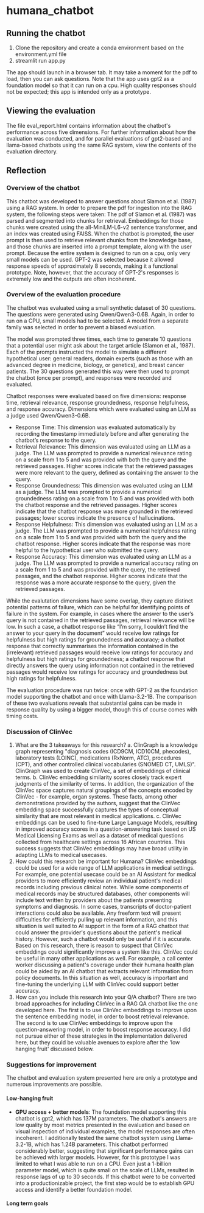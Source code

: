 # humana_chatbot

## Running the chatbot

1. Clone the repository and create a conda environment based on the environment.yml file
2. streamlit run app.py

The app should launch in a browser tab. It may take a moment for the pdf to load, then you can ask questions. Note that the app uses gpt2 as a foundation model so that it can run on a cpu. High quality responses should not be expected; this app is intended only as a prototype.

## Viewing the evaluation

The file eval_report.html contains information about the chatbot's performance across five dimensions. For further information about how the evaluation was conducted, and for parallel evaluations of gpt2-based and llama-based chatbots using the same RAG system, view the contents of the evaluation directory.

## Reflection

### Overview of the chatbot

This chatbot was developed to answer questions about Slamon et al. (1987) using a RAG system. In order to prepare the pdf for ingestion into the RAG system, the following steps were taken: The pdf of Slamon et al. (1987) was parsed and segmented into chunks for retrieval. Embeddings for those chunks were created using the all-MiniLM-L6-v2 sentence transformer, and an index was created using FAISS. When the chatbot is prompted, the user prompt is then used to retrieve relevant chunks from the knowledge base, and those chunks are inserted into a prompt template, along with the user prompt. Because the entire system is designed to run on a cpu, only very small models can be used. GPT-2 was selected because it allowed response speeds of approximately 8 seconds, making it a functional prototype. Note, however, that the accuracy of GPT-2's responses is extremely low and the outputs are often incoherent. 

### Overview of the evaluation procedure

The chatbot was evaluated using a small synthetic dataset of 30 questions. The questions were generated using Qwen/Qwen3-0.6B. Again, in order to run on a CPU, small models had to be selected. A model from a separate family was selected in order to prevent a biased evaluation.

The model was prompted three times, each time to generate 10 questions that a potential user might ask about the target article (Slamon et al., 1987). Each of the prompts instructed the model to simulate a different hypothetical user: general readers, domain experts (such as those with an advanced degree in medicine, biology, or genetics), and breast cancer patients. The 30 questions generated this way were then used to prompt the chatbot (once per prompt), and responses were recorded and evaluated.

Chatbot responses were evaluated based on five dimensions: response time, retrieval relevance, response groundedness, response helpfulness, and response accuracy. Dimensions which were evaluated using an LLM as a judge used Qwen/Qwen3-0.6B.

- Response Time: This dimension was evaluated automatically by recording the timestamp immediately before and after generating the chatbot’s response to the query.
- Retrieval Relevance: This dimension was evaluated using an LLM as a judge. The LLM was prompted to provide a numerical relevance rating on a scale from 1 to 5 and was provided with both the query and the retrieved passages. Higher scores indicate that the retrieved passages were more relevant to the query, defined as containing the answer to the query.
- Response Groundedness: This dimension was evaluated using an LLM as a judge. The LLM was prompted to provide a numerical groundedness rating on a scale from 1 to 5 and was provided with both the chatbot response and the retrieved passages. Higher scores indicate that the chatbot response was more grounded in the retrieved passages; lower scores indicate the presence of hallucinations.
- Response Helpfulness: This dimension was evaluated using an LLM as a judge. The LLM was prompted to provide a numerical helpfulness rating on a scale from 1 to 5 and was provided with both the query and the chatbot response. Higher scores indicate that the response was more helpful to the hypothetical user who submitted the query.
- Response Accuracy: This dimension was evaluated using an LLM as a judge. The LLM was prompted to provide a numerical accuracy rating on a scale from 1 to 5 and was provided with the query, the retrieved passages, and the chatbot response. Higher scores indicate that the response was a more accurate response to the query, given the retrieved passages.

While the evalutation dimensions have some overlap, they capture distinct potential patterns of failure, which can be helpful for identifying points of failure in the system. For example, in cases where the answer to the user’s query is not contained in the retrieved passages, retrieval relevance will be low. In such a case, a chatbot response like “I’m sorry, I couldn’t find the answer to your query in the document” would receive low ratings for helpfulness but high ratings for groundedness and accuracy; a chatbot response that correctly summarises the information contained in the (irrelevant) retrieved passages would receive low ratings for accuracy and helpfulness but high ratings for groundedness; a chatbot response that directly answers the query using information not contained in the retrieved passages would receive low ratings for accuracy and groundedness but high ratings for helpfulness.

The evaluation procedure was run twice: once with GPT-2 as the foundation model supporting the chatbot and once with Llama-3.2-1B. The comparison of these two evaluations reveals that substantial gains can be made in response quality by using a bigger model, though this of course comes with timing costs.

### Discussion of ClinVec

1. What are the 3 takeaways for this research?
     a. ClinGraph is a knowledge graph representing "diagnosis codes (ICD9CM, ICD10CM, phecodes), laboratory tests (LOINC), medications (RxNorm, ATC), procedures (CPT), and other controlled clinical vocabularies (SNOMED CT, UMLS)". ClinGraph was used to create ClinVec, a set of embeddings of clinical terms.
     b. ClinVec embedding similarity scores closely track expert judgments of the similarity of terms. In addition, the organization of the ClinVec space captures natural groupings of the concepts encoded by ClinVec - for example, organ systems. These facts, among other demonstrations provided by the authors, suggest that the ClinVec embedding space successfully captures the types of conceptual similarity that are most relevant in medical applications.
     c. ClinVec embeddings can be used to fine-tune Large Language Models, resulting in improved accuracy scores in a question-answering task based on US Medical Licensing Exams as well as a dataset of medical questions collected from healthcare settings across 16 African countries. This success suggests that ClinVec embeddings may have broad utility in adapting LLMs to medical usecases.
3. How could this research be important for Humana?
     ClinVec embeddings could be used for a wide range of LLM applications in medical settings. For example, one potential usecase could be an AI Assistant for medical providers to more efficiently review an individual patient's medical records including previous clinical notes. While some components of medical records may be structured databases, other components will include text written by providers about the patients presenting symptoms and diagnosis. In some cases, transcripts of doctor-patient interactions could also be available. Any freeform text will present difficulties for efficiently pulling up relevant information, and this situation is well suited to AI support in the form of a RAG chatbot that could answer the provider's questions about the patient's medical history. However, such a chatbot would only be useful if it is accurate. Based on this research, there is reason to suspect that ClinVec embeddings could significantly improve a system like this. ClinVec could be useful in many other applications as well. For example, a call center worker discussing a patient's coverage under their humana health plan could be aided by an AI chatbot that extracts relevant information from policy documents. In this situation as well, accuracy is important and fine-tuning the underlying LLM with ClinVec could support better accuracy.
4. How can you include this research into your Q/A chatbot?
     There are two broad approaches for including ClinVec in a RAG QA chatbot like the one developed here. The first is to use ClinVec embeddings to improve upon the sentence embedding model, in order to boost retrieval relevance. The second is to use ClinVec embeddings to improve upon the question-answering model, in order to boost response accuracy. I did not pursue either of these strategies in the implementation delivered here, but they could be valuable avenues to explore after the 'low hanging fruit' discussed below.

### Suggestions for improvement
The chatbot and evaluation system presented here are only a prototype and numerous improvements are possible. 

#### Low-hanging fruit
- **GPU access + better models**: The foundation model supporting this chatbot is gpt2, which has 137M parameters. The chatbot's answers are low quality by most metrics presented in the evaluation and based on visual inspection of individual examples, the model responses are often incoherent. I additionally tested the same chatbot system using Llama-3.2-1B, which has 1.24B parameters. This chatbot performed considerably better, suggesting that significant performance gains can be achieved with larger models. However, for this prototype I was limited to what I was able to run on a CPU. Even just a 1-billion parameter model, which is quite small on the scale of LLMs, resulted in response lags of up to 30 seconds. If this chatbot were to be converted into a productionizable project, the first step would be to establish GPU access and identify a better foundation model.

#### Long term goals

